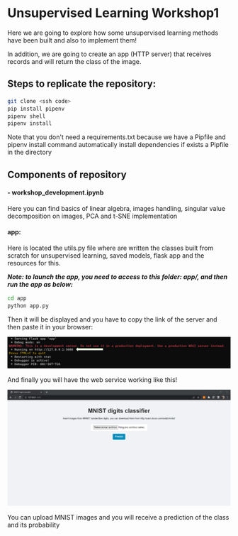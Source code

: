 # Unsupervised Learning Workshop1

Here we are going to explore how some unsupervised learning methods have been built and also to implement them!

In addition, we are going to create an app (HTTP server) that receives records and will return the class of the image.

## Steps to replicate the repository:

```sh
git clone <ssh code>
pip install pipenv
pipenv shell
pipenv install
```
Note that you don't need a requirements.txt because we have a Pipfile and pipenv install command automatically install dependencies if
exists a Pipfile in the directory

## Components of repository

#### **- workshop_development.ipynb**

Here you can find basics of linear algebra, images handling, singular value decomposition on images, PCA and t-SNE implementation

#### app:

Here is located the utils.py file where are written the classes built from scratch for unsupervised learning, saved models, flask app and the resources for this.

***Note: to launch the app, you need to access to this folder: app/, and then run the app as below:***

```sh
cd app
python app.py
```
Then it will be displayed and you have to copy the link of the server and then paste it in your browser:

![Image1](resources/server.png)

And finally you will have the web service working like this!

![Image1](resources/flaskapp.png)

You can upload MNIST images and you will receive a prediction of the class and its probability